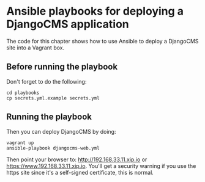 # Ansible playbooks for deploying a DjangoCMS application

The code for this chapter shows how to use Ansible to deploy a
DjangoCMS site into a Vagrant box.

## Before running the playbook

Don't forget to do the following:

    cd playbooks
    cp secrets.yml.example secrets.yml

## Running the playbook

Then you can deploy DjangoCMS by doing:

    vagrant up
    ansible-playbook djangocms-web.yml



Then point your browser to: <http://192.168.33.11.xip.io> or
<https://www.192.168.33.11.xip.io>. You'll get a security warning if you use the
https site since it's a self-signed certificate, this is normal.

